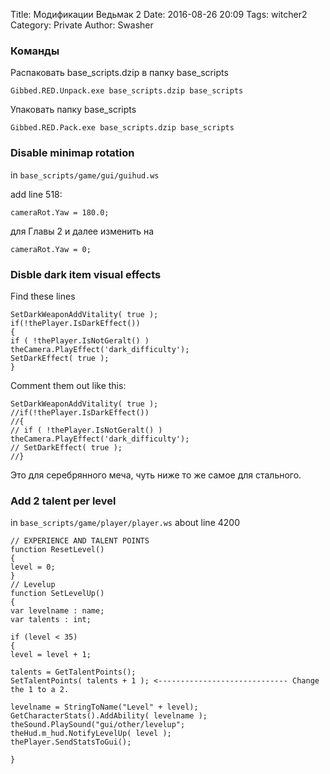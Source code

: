 Title: Модификации Ведьмак 2
Date: 2016-08-26 20:09
Tags: witcher2
Category: Private
Author: Swasher

### Команды

Распаковать base_scripts.dzip в папку base_scripts

    Gibbed.RED.Unpack.exe base_scripts.dzip base_scripts

Упаковать папку base_scripts

    Gibbed.RED.Pack.exe base_scripts.dzip base_scripts

### Disable minimap rotation

in `base_scripts/game/gui/guihud.ws`

add line 518:

    cameraRot.Yaw = 180.0;
    
для Главы 2 и далее изменить на 

    cameraRot.Yaw = 0;
    
### Disble dark item visual effects

Find these lines

    SetDarkWeaponAddVitality( true );
    if(!thePlayer.IsDarkEffect())
    {
    if ( !thePlayer.IsNotGeralt() ) theCamera.PlayEffect('dark_difficulty');
    SetDarkEffect( true );
    }

Comment them out like this:

    SetDarkWeaponAddVitality( true );
    //if(!thePlayer.IsDarkEffect())
    //{
    // if ( !thePlayer.IsNotGeralt() ) theCamera.PlayEffect('dark_difficulty');
    // SetDarkEffect( true );
    //}

Это для серебрянного меча, чуть ниже то же самое для стального.

### Add 2 talent per level

in `base_scripts/game/player/player.ws` about line 4200

    // EXPERIENCE AND TALENT POINTS
    function ResetLevel()
    {
    level = 0;
    }
    // Levelup
    function SetLevelUp()
    {	
    var levelname : name;
    var talents : int;
    
    if (level < 35)
    {
    level = level + 1;
    
    talents = GetTalentPoints();
    SetTalentPoints( talents + 1 ); <----------------------------- Change the 1 to a 2.
    
    levelname = StringToName("Level" + level);
    GetCharacterStats().AddAbility( levelname );
    theSound.PlaySound("gui/other/levelup";
    theHud.m_hud.NotifyLevelUp( level );
    thePlayer.SendStatsToGui();
    
    }

